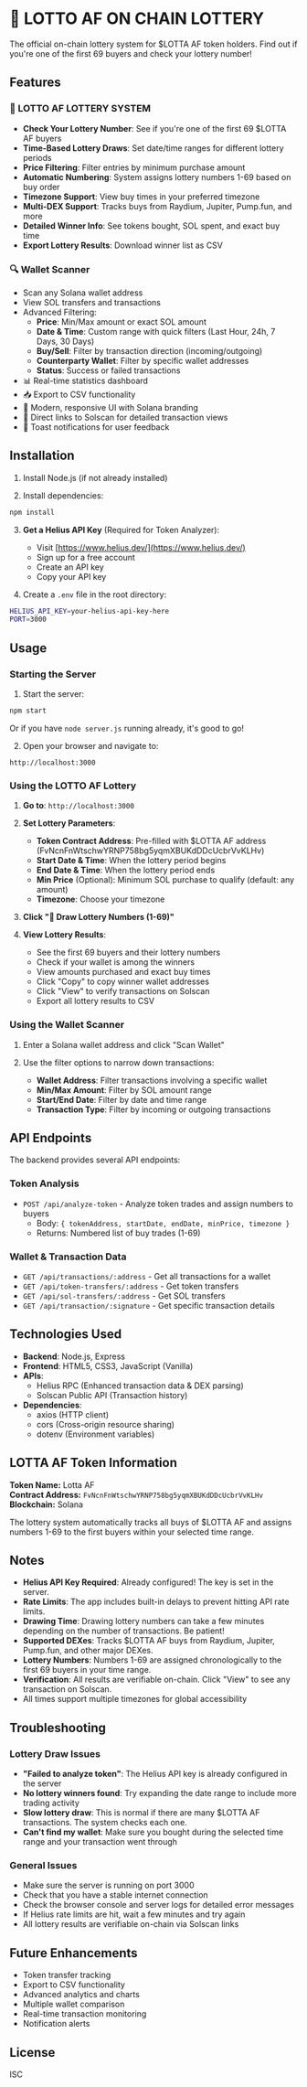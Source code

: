 # 🎰 LOTTO AF ON CHAIN LOTTERY

The official on-chain lottery system for $LOTTA AF token holders. Find out if you're one of the first 69 buyers and check your lottery number!

## Features

### 🎰 LOTTO AF LOTTERY SYSTEM
- **Check Your Lottery Number**: See if you're one of the first 69 $LOTTA AF buyers
- **Time-Based Lottery Draws**: Set date/time ranges for different lottery periods
- **Price Filtering**: Filter entries by minimum purchase amount
- **Automatic Numbering**: System assigns lottery numbers 1-69 based on buy order
- **Timezone Support**: View buy times in your preferred timezone
- **Multi-DEX Support**: Tracks buys from Raydium, Jupiter, Pump.fun, and more
- **Detailed Winner Info**: See tokens bought, SOL spent, and exact buy time
- **Export Lottery Results**: Download winner list as CSV

### 🔍 Wallet Scanner
- Scan any Solana wallet address
- View SOL transfers and transactions
- Advanced Filtering:
  - **Price**: Min/Max amount or exact SOL amount
  - **Date & Time**: Custom range with quick filters (Last Hour, 24h, 7 Days, 30 Days)
  - **Buy/Sell**: Filter by transaction direction (incoming/outgoing)
  - **Counterparty Wallet**: Filter by specific wallet addresses
  - **Status**: Success or failed transactions
- 📊 Real-time statistics dashboard
- 📥 Export to CSV functionality
- 🎨 Modern, responsive UI with Solana branding
- 🔗 Direct links to Solscan for detailed transaction views
- 🔔 Toast notifications for user feedback

## Installation

1. Install Node.js (if not already installed)

2. Install dependencies:
```bash
npm install
```

3. **Get a Helius API Key** (Required for Token Analyzer):
   - Visit [https://www.helius.dev/](https://www.helius.dev/)
   - Sign up for a free account
   - Create an API key
   - Copy your API key

4. Create a `.env` file in the root directory:
```bash
HELIUS_API_KEY=your-helius-api-key-here
PORT=3000
```

## Usage

### Starting the Server

1. Start the server:
```bash
npm start
```

Or if you have `node server.js` running already, it's good to go!

2. Open your browser and navigate to:
```
http://localhost:3000
```

### Using the LOTTO AF Lottery

1. **Go to**: `http://localhost:3000`

2. **Set Lottery Parameters**:
   - **Token Contract Address**: Pre-filled with $LOTTA AF address (FvNcnFnWtschwYRNP758bg5yqmXBUKdDDcUcbrVvKLHv)
   - **Start Date & Time**: When the lottery period begins
   - **End Date & Time**: When the lottery period ends
   - **Min Price** (Optional): Minimum SOL purchase to qualify (default: any amount)
   - **Timezone**: Choose your timezone

3. **Click "🎰 Draw Lottery Numbers (1-69)"**

4. **View Lottery Results**:
   - See the first 69 buyers and their lottery numbers
   - Check if your wallet is among the winners
   - View amounts purchased and exact buy times
   - Click "Copy" to copy winner wallet addresses
   - Click "View" to verify transactions on Solscan
   - Export all lottery results to CSV

### Using the Wallet Scanner

1. Enter a Solana wallet address and click "Scan Wallet"

2. Use the filter options to narrow down transactions:
   - **Wallet Address**: Filter transactions involving a specific wallet
   - **Min/Max Amount**: Filter by SOL amount range
   - **Start/End Date**: Filter by date and time range
   - **Transaction Type**: Filter by incoming or outgoing transactions

## API Endpoints

The backend provides several API endpoints:

### Token Analysis
- `POST /api/analyze-token` - Analyze token trades and assign numbers to buyers
  - Body: `{ tokenAddress, startDate, endDate, minPrice, timezone }`
  - Returns: Numbered list of buy trades (1-69)

### Wallet & Transaction Data
- `GET /api/transactions/:address` - Get all transactions for a wallet
- `GET /api/token-transfers/:address` - Get token transfers
- `GET /api/sol-transfers/:address` - Get SOL transfers
- `GET /api/transaction/:signature` - Get specific transaction details

## Technologies Used

- **Backend**: Node.js, Express
- **Frontend**: HTML5, CSS3, JavaScript (Vanilla)
- **APIs**: 
  - Helius RPC (Enhanced transaction data & DEX parsing)
  - Solscan Public API (Transaction history)
- **Dependencies**: 
  - axios (HTTP client)
  - cors (Cross-origin resource sharing)
  - dotenv (Environment variables)

## LOTTA AF Token Information

**Token Name:** Lotta AF  
**Contract Address:** `FvNcnFnWtschwYRNP758bg5yqmXBUKdDDcUcbrVvKLHv`  
**Blockchain:** Solana  

The lottery system automatically tracks all buys of $LOTTA AF and assigns numbers 1-69 to the first buyers within your selected time range.

## Notes

- **Helius API Key Required**: Already configured! The key is set in the server.
- **Rate Limits**: The app includes built-in delays to prevent hitting API rate limits.
- **Drawing Time**: Drawing lottery numbers can take a few minutes depending on the number of transactions. Be patient!
- **Supported DEXes**: Tracks $LOTTA AF buys from Raydium, Jupiter, Pump.fun, and other major DEXes.
- **Lottery Numbers**: Numbers 1-69 are assigned chronologically to the first 69 buyers in your time range.
- **Verification**: All results are verifiable on-chain. Click "View" to see any transaction on Solscan.
- All times support multiple timezones for global accessibility

## Troubleshooting

### Lottery Draw Issues
- **"Failed to analyze token"**: The Helius API key is already configured in the server
- **No lottery winners found**: Try expanding the date range to include more trading activity
- **Slow lottery draw**: This is normal if there are many $LOTTA AF transactions. The system checks each one.
- **Can't find my wallet**: Make sure you bought during the selected time range and your transaction went through

### General Issues
- Make sure the server is running on port 3000
- Check that you have a stable internet connection
- Check the browser console and server logs for detailed error messages
- If Helius rate limits are hit, wait a few minutes and try again
- All lottery results are verifiable on-chain via Solscan links

## Future Enhancements

- Token transfer tracking
- Export to CSV functionality
- Advanced analytics and charts
- Multiple wallet comparison
- Real-time transaction monitoring
- Notification alerts

## License

ISC

